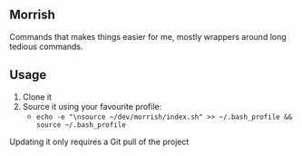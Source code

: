 ## Morrish
Commands that makes things easier for me, mostly wrappers around long tedious commands.

## Usage
1. Clone it
2. Source it using your favourite profile:
    - `echo -e "\nsource ~/dev/morrish/index.sh" >> ~/.bash_profile && source ~/.bash_profile`

Updating it only requires a Git pull of the project